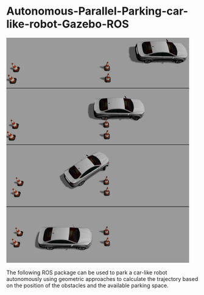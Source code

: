 # Autonomous-Parallel-Parking-car-like-robot-Gazebo-ROS

<img src="Autonomous Parallel Parking.png" width="480"/>

The following ROS package can be used to park a car-like robot autonomously using geometric approaches to calculate the trajectory based on the position of the obstacles and the available parking space.  

